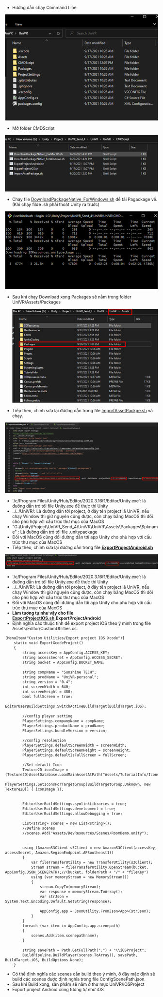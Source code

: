 -   Hướng dẫn chạy Command Line

![Untitled](https://github.com/quocitspkt/testreadme/blob/main/r1.png)

-   Mở folder CMDScript

![Untitled](https://github.com/quocitspkt/testreadme/blob/main/r2.png)

-   Chạy file [DownloadPackageNative_ForWindows.sh](http://downloadpackagenative.sh) để tải Pagackage về. (Khi chạy filde .sh phải thoát Unity ra trước)

![Untitled](https://github.com/quocitspkt/testreadme/blob/main/r3.png)

-   Sau khi chạy Download xong Packages sẽ nằm trong folder UniVR/Assets/Packages

    ![send2.png](https://github.com/quocitspkt/testreadme/blob/main/r4.png)

-   Tiếp theo, chỉnh sửa lại đường dẫn trong file [ImportAssetPackge.sh](http://importassetpackge.sh) và chạy.

![send4.png](https://github.com/quocitspkt/testreadme/blob/main/r5.png)

-   '/c/Program Files/Unity/Hub/Editor/2020.3.16f1/Editor/Unity.exe': là đường dẫn trỏ tới file Unity.exe để thực thi Unity
-   ../../UniVR/: Là đường dẫn tới project, ở đây tên project là UniVR, nếu chạy Window thì giữ nguyên cũng được, còn chạy bằng MacOS thì đổi cho phù hợp với cấu trúc thư mục của MacOS
-   "G:\Unity\Project\UniVR_Send_4\UniVR\UniVR\Assets\Packages\\$pkname" : Là đường dẫn trỏ tới file .unitypackage
-   Đối với MacOS cũng đổi đường dẫn tới app Unity cho phù hợp với cấu trúc thư mục của MacOS
-   Tiếp theo, chỉnh sửa lại đường dẫn trong file **[ExportProjectAndroid.sh](http://ExportProjectAndroid.sh)**

![send5.png](https://github.com/quocitspkt/testreadme/blob/main/r6.png)

-   '/c/Program Files/Unity/Hub/Editor/2020.3.16f1/Editor/Unity.exe': là đường dẫn trỏ tới file Unity.exe để thực thi Unity
-   ../../UniVR/: Là đường dẫn tới project, ở đây tên project là UniVR, nếu chạy Window thì giữ nguyên cũng được, còn chạy bằng MacOS thì đổi cho phù hợp với cấu trúc thư mục của MacOS
-   Đối với MacOS cũng đổi đường dẫn tới app Unity cho phù hợp với cấu trúc thư mục của MacOS
-   **Làm tương tự như vậy cho file [ExportProjectIOS.sh](http://ExportProjectIOS.sh),ExportProjectAndroid**
-   Định nghĩa các thuộc tính để export project iOS theo ý mình trong file Assets/Editor/CustomUtilities.cs.

```
[MenuItem("Custom Utilities/Export project IOS Xcode")]
    static void ExportXcodeProject()
    {
        string accessKey = AppConfig.ACCESS_KEY;
        string accessSecret = AppConfig.ACCESS_SECRET;
        string bucket = AppConfig.BUCKET_NAME;

        string compName = "Sunshine TECH";
        string prodName = "UniVR-personal";
        string version = "0.4";
        int screenWidth = 640;
        int screenHeight = 480;
        bool fullScreen = true;
        EditorUserBuildSettings.SwitchActiveBuildTarget(BuildTarget.iOS);

        //config player setting 
        PlayerSettings.companyName = compName;
        PlayerSettings.productName = prodName;
        PlayerSettings.bundleVersion = version;

        //config resoloution
        PlayerSettings.defaultScreenWidth = screenWidth;
        PlayerSettings.defaultScreenHeight = screenHeight;
        PlayerSettings.defaultIsFullScreen = fullScreen;

        //Set default Icon
        Texture2D iconImage = (Texture2D)AssetDatabase.LoadMainAssetAtPath("Assets/TutorialInfo/Icons/UniversalIcon.png");
        PlayerSettings.SetIconsForTargetGroup(BuildTargetGroup.Unknown, new Texture2D[] { iconImage });


        EditorUserBuildSettings.symlinkLibraries = true;
        EditorUserBuildSettings.development = true;
        EditorUserBuildSettings.allowDebugging = true;

        List<string> scenes = new List<string>();
        //Define scenes
        //scenes.Add("Assets/DevResources/Scenes/RoomDemo.unity");


        using (AmazonS3Client s3Client = new AmazonS3Client(accessKey, accessSecret, Amazon.RegionEndpoint.APSoutheast1))
        {
            var fileTransferUtility = new TransferUtility(s3Client);
            Stream stream = fileTransferUtility.OpenStream(bucket, AppConfig.JSON_SCENEPATH);//(bucket, folderPath + "/" + "fileKey")
            using (var memoryStream = new MemoryStream())
            {
                stream.CopyTo(memoryStream);
                var response = memoryStream.ToArray();
                var strJson = System.Text.Encoding.Default.GetString(response);

                AppConfig.app = JsonUtility.FromJson<App>(strJson);
            }
        }
        foreach (var item in AppConfig.app.scenepath)
        {
            scenes.Add(item.scenepathname);
        }

        string savePath = Path.GetFullPath(".") + "\\iOSProject";
        BuildPipeline.BuildPlayer(scenes.ToArray(), savePath, BuildTarget.iOS, BuildOptions.None);
    }

```

-   Có thể định nghĩa các scenes cần build theo ý mình, ở đây mặc định sẽ build các scenes được định nghĩa trong file ConfigScenePath.json.
-   Sau khi Build xong, sản phẩm sẽ nằm ở thư mục UniVR/iOSProject
-   Export project Android cũng tương tự như iOS
